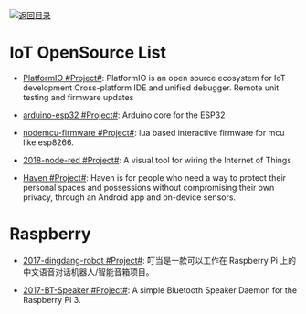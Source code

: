 [![返回目录](https://user-images.githubusercontent.com/5803001/38079637-ff0abcf0-3371-11e8-9b76-ad651620afc7.jpg)](https://github.com/wxyyxc1992/Awesome-Lists)

# IoT OpenSource List

- [PlatformIO #Project#](https://platformio.org/): PlatformIO is an open source ecosystem for IoT development
  Cross-platform IDE and unified debugger. Remote unit testing and firmware updates

- [arduino-esp32 #Project#](https://github.com/espressif/arduino-esp32): Arduino core for the ESP32

- [nodemcu-firmware #Project#](https://github.com/nodemcu/nodemcu-firmware): lua based interactive firmware for mcu like esp8266.

- [2018-node-red #Project#](https://github.com/node-red/node-red): A visual tool for wiring the Internet of Things

* [Haven #Project#](https://github.com/guardianproject/haven): Haven is for people who need a way to protect their personal spaces and possessions without compromising their own privacy, through an Android app and on-device sensors.

# Raspberry

- [2017-dingdang-robot #Project#](https://github.com/dingdang-robot/dingdang-robot): 叮当是一款可以工作在 Raspberry Pi 上的中文语音对话机器人/智能音箱项目。

- [2017-BT-Speaker #Project#](https://github.com/lukasjapan/bt-speaker): A simple Bluetooth Speaker Daemon for the Raspberry Pi 3.
